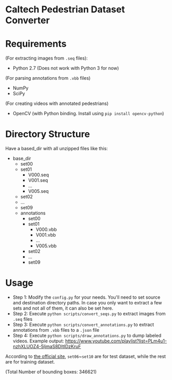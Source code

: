 Caltech Pedestrian Dataset Converter
============================

# Requirements
(For extracting images from `.seq` files):
- Python 2.7 (Does not work with Python 3 for now)

(For parsing annotations from `.vbb` files)
- NumPy
- SciPy

(For creating videos with annotated pedestrians)
- OpenCV (with Python binding. Install using `pip install opencv-python`)

# Directory Structure
Have a based_dir with all unzipped files like this:
* base_dir
  * set00
  * set01
    * V000.seq
    * V001.seq
    * ...
    * V005.seq
  * set02
  * ...
  * set09
  * annotations
    * set00
    * set01
      * V000.vbb
      * V001.vbb
      * ...
      * V005.vbb
    * set02
    * ...
    * set09  

# Usage
* Step 1: Modify the `config.py` for your needs. You'll need to set source and destination directory paths. In case you only want to extract a few sets and not all of them, it can also be set here.
* Step 2: Execute `python scripts/convert_seqs.py` to extract images from `.seq` files
* Step 3: Execute `python scripts/convert_annotations.py` to extract annotations from `.vbb` files to a `.json` file
* Step 4: Execute `python scripts/draw_annotations.py` to dump labeled videos. Example output: https://www.youtube.com/playlist?list=PLm4u1-nzhXLUOZ4-5ljmaS8DItIDzKruF

According to [the official site](http://www.vision.caltech.edu/Image_Datasets/CaltechPedestrians/), `set06`~`set10` are for test dataset, while the rest are for training dataset.

(Total Number of bounding boxes: 346621)


